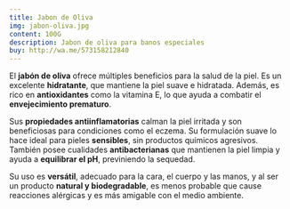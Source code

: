 ```yaml
---
title: Jabon de Oliva
img: jabon-oliva.jpg
content: 100G
description: Jabon de oliva para banos especiales
buy: http://wa.me/573158212840
---
```

El **jabón de oliva** ofrece múltiples beneficios para la salud de la piel. Es un excelente **hidratante**, que mantiene la piel suave e hidratada. Además, es rico en **antioxidantes** como la vitamina E, lo que ayuda a combatir el **envejecimiento prematuro**.

Sus **propiedades antiinflamatorias** calman la piel irritada y son beneficiosas para condiciones como el eczema. Su formulación suave lo hace ideal para pieles **sensibles**, sin productos químicos agresivos. También posee cualidades **antibacterianas** que mantienen la piel limpia y ayuda a **equilibrar el pH**, previniendo la sequedad.

Su uso es **versátil**, adecuado para la cara, el cuerpo y las manos, y al ser un producto **natural y biodegradable**, es menos probable que cause reacciones alérgicas y es más amigable con el medio ambiente.
